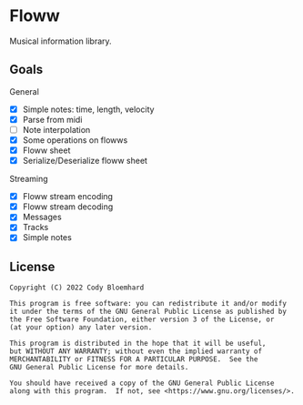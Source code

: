 # Floww
Musical information library.

## Goals

General

- [x] Simple notes: time, length, velocity
- [x] Parse from midi
- [ ] Note interpolation
- [x] Some operations on flowws
- [x] Floww sheet
- [x] Serialize/Deserialize floww sheet

Streaming

- [x] Floww stream encoding
- [x] Floww stream decoding
- [x] Messages
- [x] Tracks
- [x] Simple notes

## License

```
Copyright (C) 2022 Cody Bloemhard

This program is free software: you can redistribute it and/or modify
it under the terms of the GNU General Public License as published by
the Free Software Foundation, either version 3 of the License, or
(at your option) any later version.

This program is distributed in the hope that it will be useful,
but WITHOUT ANY WARRANTY; without even the implied warranty of
MERCHANTABILITY or FITNESS FOR A PARTICULAR PURPOSE.  See the
GNU General Public License for more details.

You should have received a copy of the GNU General Public License
along with this program.  If not, see <https://www.gnu.org/licenses/>.
```
